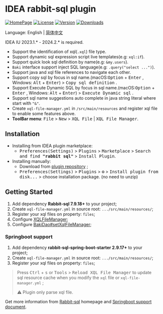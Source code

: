 # IDEA rabbit-sql plugin

[![HomePage][badge:homepage]][homepage]
[![License][badge:license]][license]
[![Version][badge:version]][versions]
[![Downloads][badge:downloads]][homepage]

Language: English | [简体中文](README.chs.md)

IDEA IU 2023.1.* - 2024.2.* is required.

- Support the identification of xql(`.xql`) file type.
- Support dynamic sql expression script live templates(e.g: `xql:if`).
- Support quick look sql definition by name(e.g: `&my.users`).
- `Baki` interface support inject SQL language(e.g: `.query("select ...")`).
- Support java and xql file references to navigate each other.
- Support copy sql by focus in sql name.(macOS:<kbd>Option</kbd> + <kbd>Enter</kbd> , Windows: <kbd>Alt</kbd> + <kbd>Enter</kbd>) > <kbd>Copy sql definition</kbd> .
- Support Execute Dynamic SQL by focus in sql name.(macOS:<kbd>Option</kbd> + <kbd>Enter</kbd> , Windows: <kbd>Alt</kbd> + <kbd>Enter</kbd>) > <kbd>Execute Dynamic sql</kbd> .
- Support sql name suggestions auto complete in java string literal where start with `"&"`.
- Create `xql-file-manager.yml` in `/src/main/resources` and register xql file to enable some features above.
- **ToolBar menu**: <kbd>File</kbd> > <kbd>New</kbd> > <kbd>XQL File</kbd> | <kbd>XQL File Manager</kbd>.

## Installation

- Installing from IDEA plugin marketplace:
  - <kbd>Preferences(Settings)</kbd> > <kbd>Plugins</kbd> > <kbd>Marketplace</kbd> > <kbd>Search and find <b>"rabbit sql"</b></kbd> > <kbd>Install Plugin</kbd>.
- Installing manually: 
  - Download from [plugin repository][versions] ;
  - <kbd>Preferences(Settings)</kbd> > <kbd>Plugins</kbd> > <kbd>⚙️</kbd> > <kbd>Install plugin from disk...</kbd> > choose installation package. (no need to unzip)

## Getting Started

1. Add dependency **Rabbit-sql 7.9.18+** to your project;
2. Create `xql-file-manager.yml` in source root: `.../src/main/resources/`;
3. Register your xql files on property: `files`;
4. Configure [XQLFileManager](https://github.com/chengyuxing/rabbit-sql#XQLFileManager);
5. Configure [BakiDao#setXqlFileManager](https://github.com/chengyuxing/rabbit-sql#bakidao);

### Springboot support

1. Add dependency **rabbit-sql-spring-boot-starter 2.9.17+** to your project;
2. Create `xql-file-manager.yml` in source root: `.../src/main/resources/`;
3. Register your xql files on property: `files`;

> Press <kbd>Ctrl</kbd> + <kbd>s</kbd> or <kbd>Tools</kbd> > <kbd>Reload XQL File Manager</kbd> to update sql resource cache when you modify the `xql` file or `xql-file-manager.yml` ;
>
> :warning: Plugin only parse xql file.

Get more information from [Rabbit-sql](https://github.com/chengyuxing/rabbit-sql) homepage
and [Springboot support document](https://github.com/chengyuxing/rabbit-sql-spring-boot-starter).


[badge:homepage]:https://img.shields.io/badge/plugin%20homepage-rabbit--sql-success
[badge:version]:https://img.shields.io/jetbrains/plugin/v/21403
[badge:downloads]:https://img.shields.io/jetbrains/plugin/d/21403
[badge:license]:https://img.shields.io/github/license/chengyuxing/rabbit-sql-plugin

[homepage]:https://plugins.jetbrains.com/plugin/21403-rabbit-sql
[versions]:https://plugins.jetbrains.com/plugin/21403-rabbit-sql/versions
[license]:https://github.com/chengyuxing/rabbit-sql-plugin/blob/main/LICENSE